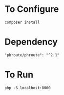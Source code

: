 # To Configure
``
    composer install
`` 
# Dependency
``
"phroute/phroute": "^2.1"
``
# To Run
``
php -S localhost:8000
``
